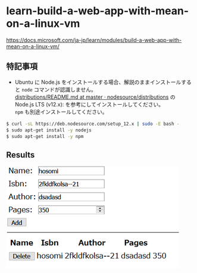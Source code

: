 # learn-build-a-web-app-with-mean-on-a-linux-vm

https://docs.microsoft.com/ja-jp/learn/modules/build-a-web-app-with-mean-on-a-linux-vm/

## 特記事項

* Ubuntu に Node.js をインストールする場合、解説のままインストールすると ``node`` コマンドが認識しません。  
[distributions/README.md at master · nodesource/distributions](https://github.com/nodesource/distributions/blob/master/README.md#debian-and-ubuntu-based-distributions
) の Node.js LTS (v12.x): を参考にしてインストールしてください。  
``npm`` も別途インストールしてください。  

```bash
$ curl -sL https://deb.nodesource.com/setup_12.x | sudo -E bash -
$ sudo apt-get install -y nodejs
$ sudo apt-get install -y npm
```

## Results

![learn-build-a-web-app-with-mean-on-a-linux-vm](learn-build-a-web-app-with-mean-on-a-linux-vm-01.png)
